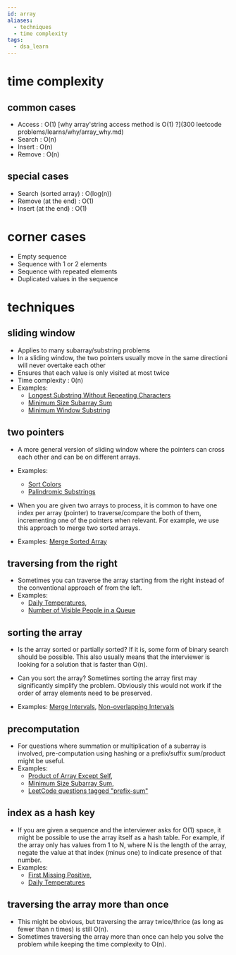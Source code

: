 ```yaml
---
id: array
aliases:
  - techniques
  - time complexity
tags:
  - dsa_learn
---
```


# time complexity

## common cases
- Access : O(1) [why array'string access method is O(1) ?](300 leetcode problems/learns/why/array_why.md)
- Search : O(n)
- Insert : O(n)
- Remove : O(n)

## special cases
- Search (sorted array) : O(log(n))
- Remove (at the end) : O(1)
- Insert (at the end) : O(1)

# corner cases
- Empty sequence
- Sequence with 1 or 2 elements
- Sequence with repeated elements
- Duplicated values in the sequence

# techniques

## sliding window
- Applies to many subarray/substring problems
- In a sliding window, the two pointers usually move in the same directioni will never overtake each other
- Ensures that each value is only visited at most twice
- Time complexity : 0(n)
- Examples:
  - [Longest Substring Without Repeating Characters](https://leetcode.com/problems/longest-substring-without-repeating-characters/)
  - [Minimum Size Subarray Sum](https://leetcode.com/problems/minimum-size-subarray-sum/)
  - [Minimum Window Substring](https://leetcode.com/problems/minimum-window-substring/)

## two pointers
- A more general version of sliding window where the pointers can cross each other and can be on different arrays.
- Examples:
  - [Sort Colors](https://leetcode.com/problems/sort-colors/)
  - [Palindromic Substrings](https://leetcode.com/problems/palindromic-substrings/)

- When you are given two arrays to process, it is common to have one index per array (pointer) to traverse/compare the both of them, incrementing one of the pointers when relevant. For example, we use this approach to merge two sorted arrays.
- Examples: [Merge Sorted Array](https://leetcode.com/problems/merge-sorted-array/)

## traversing from the right
- Sometimes you can traverse the array starting from the right instead of the conventional approach of from the left. 
- Examples: 
	- [Daily Temperatures](https://leetcode.com/problems/daily-temperatures/), 
	- [Number of Visible People in a Queue](https://leetcode.com/problems/number-of-visible-people-in-a-queue/)

## sorting the array
- Is the array sorted or partially sorted? If it is, some form of binary search should be possible. This also usually means that the interviewer is looking for a solution that is faster than O(n).

- Can you sort the array? Sometimes sorting the array first may significantly simplify the problem. Obviously this would not work if the order of array elements need to be preserved. 
- Examples: [Merge Intervals](https://leetcode.com/problems/merge-intervals/), [Non-overlapping Intervals](https://leetcode.com/problems/non-overlapping-intervals/)

## precomputation
- For questions where summation or multiplication of a subarray is involved, pre-computation using hashing or a prefix/suffix sum/product might be useful. 
- Examples: 
	- [Product of Array Except Self](https://leetcode.com/problems/product-of-array-except-self/), 
	- [Minimum Size Subarray Sum](https://leetcode.com/problems/minimum-size-subarray-sum/), 
	- [LeetCode questions tagged "prefix-sum"](https://leetcode.com/tag/prefix-sum/)

## index as a hash key
- If you are given a sequence and the interviewer asks for O(1) space, it might be possible to use the array itself as a hash table. For example, if the array only has values from 1 to N, where N is the length of the array, negate the value at that index (minus one) to indicate presence of that number. 
- Examples: 
	- [First Missing Positive](https://leetcode.com/problems/first-missing-positive/), 
	- [Daily Temperatures](https://leetcode.com/problems/daily-temperatures/)
	
## traversing the array more than once
- This might be obvious, but traversing the array twice/thrice (as long as fewer than n times) is still O(n). 
- Sometimes traversing the array more than once can help you solve the problem while keeping the time complexity to O(n).